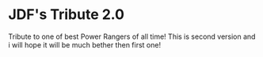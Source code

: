 # JDF's Tribute 2.0

Tribute to one of best Power Rangers of all time!
This is second version and i will hope it will be much bether then first one!
